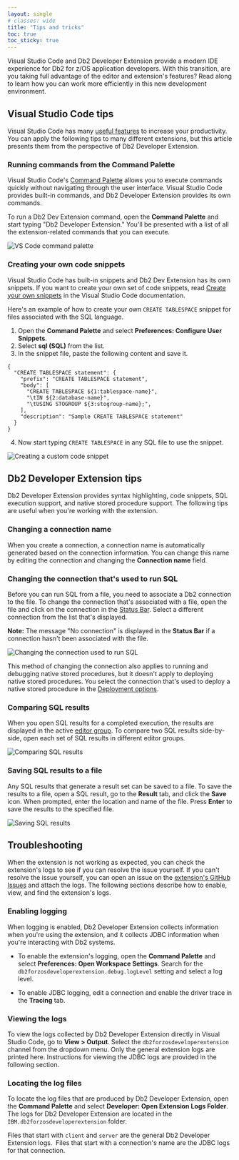 ```yaml
---
layout: single
# classes: wide
title: "Tips and tricks"
toc: true
toc_sticky: true
---
```


Visual Studio Code and Db2 Developer Extension provide a modern IDE experience for Db2 for z/OS application developers. With this transition, are you taking full advantage of the editor and extension's features? Read along to learn how you can work more efficiently in this new development environment.

## Visual Studio Code tips

Visual Studio Code has many [useful features](https://code.visualstudio.com/docs/getstarted/tips-and-tricks) to increase your productivity. You can apply the following tips to many different extensions, but this article presents them from the perspective of Db2 Developer Extension.

### Running commands from the Command Palette

Visual Studio Code's [Command Palette](https://code.visualstudio.com/docs/getstarted/userinterface#_command-palette) allows you to execute commands quickly without navigating through the user interface. Visual Studio Code provides built-in commands, and Db2 Developer Extension provides its own commands.

To run a Db2 Dev Extension command, open the **Command Palette** and start typing "Db2 Developer Extension." You'll be presented with a list of all the extension-related commands that you can execute.

![VS Code command palette]({{site.baseurl}}/assets/images/tips-tricks-command-palette.gif)

### Creating your own code snippets

Visual Studio Code has built-in snippets and Db2 Dev Extension has its own snippets. If you want to create your own set of code snippets, read [Create your own snippets](https://code.visualstudio.com/docs/editor/userdefinedsnippets#_create-your-own-snippets) in the Visual Studio Code documentation.

Here's an example of how to create your own `CREATE TABLESPACE` snippet for files associated with the SQL language.
1. Open the **Command Palette** and select **Preferences: Configure User Snippets**.
2. Select **sql (SQL)** from the list.
3. In the snippet file, paste the following content and save it.
```
{
  "CREATE TABLESPACE statement": {
    "prefix": "CREATE TABLESPACE statement",
    "body": [
      "CREATE TABLESPACE ${1:tablespace-name}",
      "\tIN ${2:database-name}",
      "\tUSING STOGROUP ${3:stogroup-name};",
    ],
    "description": "Sample CREATE TABLESPACE statement"
  }
}
```
4. Now start typing `CREATE TABLESPACE` in any SQL file to use the snippet.

![Creating a custom code snippet]({{site.baseurl}}/assets/images/tips-tricks-custom-snippet.gif)

## Db2 Developer Extension tips

Db2 Developer Extension provides syntax highlighting, code snippets, SQL execution support, and native stored procedure support. The following tips are useful when you're working with the extension.

### Changing a connection name

When you create a connection, a connection name is automatically generated based on the connection information. You can change this name by editing the connection and changing the **Connection name** field.

### Changing the connection that's used to run SQL

Before you can run SQL from a file, you need to associate a Db2 connection to the file. To change the connection that's associated with a file, open the file and click on the connection in the [Status Bar](code.visualstudio.com/docs/getstarted/userinterface.html). Select a different connection from the list that's displayed.

**Note:** The message "No connection" is displayed in the **Status Bar** if a connection hasn't been associated with the file.

![Changing the connection used to run SQL]({{site.baseurl}}/assets/images/tips-tricks-change-connection.gif)

This method of changing the connection also applies to running and debugging native stored procedures, but it doesn't apply to deploying native stored procedures. You select the connection that's used to deploy a native stored procedure in the [Deployment options](https://github.com/IBM/db2forzosdeveloperextension-about#deploying-a-native-stored-procedure).

### Comparing SQL results

When you open SQL results for a completed execution, the results are displayed in the active [editor group](https://code.visualstudio.com/docs/getstarted/userinterface#_editor-groups). To compare two SQL results side-by-side, open each set of SQL results in different editor groups.

![Comparing SQL results]({{site.baseurl}}/assets/images/tips-tricks-comparing-SQL-results.gif)

### Saving SQL results to a file

Any SQL results that generate a result set can be saved to a file. To save the results to a file, open a SQL result, go to the **Result** tab, and click the **Save** icon. When prompted, enter the location and name of the file. Press **Enter** to save the results to the specified file.

![Saving SQL results]({{site.baseurl}}/assets/images/tips-tricks-saving-SQL-results.gif)

## Troubleshooting

When the extension is not working as expected, you can check the extension's logs to see if you can resolve the issue yourself. If you can't resolve the issue yourself, you can open an issue on the [extension's GitHub Issues](https://github.com/IBM/db2forzosdeveloperextension-about/issues) and attach the logs. The following sections describe how to enable, view, and find the extension's logs.

### Enabling logging

When logging is enabled, Db2 Developer Extension collects information when you're using the extension, and it collects JDBC information when you're interacting with Db2 systems.

- To enable the extension's logging, open the **Command Palette** and select **Preferences: Open Workspace Settings**. Search for the `db2forzosdeveloperextension.debug.logLevel` setting and select a log level.

- To enable JDBC logging, edit a connection and enable the driver trace in the **Tracing** tab.

### Viewing the logs

To view the logs collected by Db2 Developer Extension directly in Visual Studio Code, go to **View > Output**. Select the `db2forzosdeveloperextension` channel from the dropdown menu. Only the general extension logs are printed here. Instructions for viewing the JDBC logs are provided in the following section.

### Locating the log files

To locate the log files that are produced by Db2 Developer Extension, open the **Command Palette** and select **Developer: Open Extension Logs Folder**. The logs for Db2 Developer Extension are located in the `IBM.db2forzosdeveloperextension` folder.

Files that start with `client` and `server` are the general Db2 Developer Extension logs.  Files that start with a connection's name are the JDBC logs for that connection.

